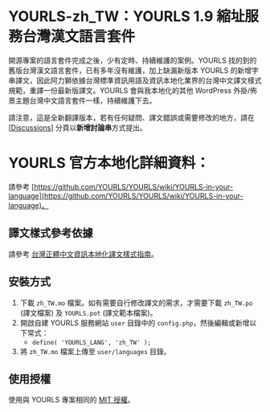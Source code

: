 # YOURLS-zh_TW：YOURLS 1.9 縮址服務台灣漢文語言套件

開源專案的語言套件完成之後，少有定時、持續維護的案例。YOURLS 找的到的舊版台灣漢文語言套件，已有多年沒有維護，加上缺漏新版本 YOURLS 的新增字串譯文，因此阿力獅依據台灣標準資訊用語及資訊本地化業界的台灣中文譯文樣式規範，重譯一份最新版譯文。YOURLS 會與我本地化的其他 WordPress 外掛/佈景主題台灣中文語言套件一樣，持續維護下去。

請注意，這是全新翻譯版本，若有任何疑問、譯文錯誤或需要修改的地方，請在 [[Discussions](https://github.com/alexclassroom/YOURLS-zh_TW/discussions)] 分頁以**新增討論串**方式提出。

# YOURLS 官方本地化詳細資料：

請參考 [https://github.com/YOURLS/YOURLS/wiki/YOURLS-in-your-language](https://github.com/YOURLS/YOURLS/wiki/YOURLS-in-your-language)。

## 譯文樣式參考依據

請參考 [台灣正體中文資訊本地化譯文樣式指南](https://tw.wordpress.org/team/handbook/handbook/zh-tw-localization-style-guide/)。

## 安裝方式

1. 下載 `zh_TW.mo` 檔案。如有需要自行修改譯文的需求，才需要下載 `zh_TW.po` (譯文檔案) 及 `YOURLS.pot` (譯文範本檔案)。
2. 開啟自建 YOURLS 服務網站 `user` 目錄中的 `config.php`，然後編輯或新增以下常式：
    - `define( 'YOURLS_LANG', 'zh_TW' );`
3. 將 `zh_TW.mo` 檔案上傳至 `user/languages` 目錄。

## 使用授權

使用與 YOURLS 專案相同的 [MIT 授權](https://opensource.org/licenses/MIT)。
